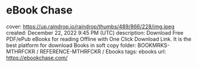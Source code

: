 # eBook Chase

cover: https://up.raindrop.io/raindrop/thumbs/489/866/228/img.jpeg
created: December 22, 2022 9:45 PM (UTC)
description: Download Free PDF/ePub eBooks for reading Offline with One Click Download Link. It is the best platform for download Books in soft copy
folder: BOOKMRKS-MTHRFCKR / REFERENCE-MTHRFCKR / Ebooks
tags: ebooks
url: https://ebookchase.com/